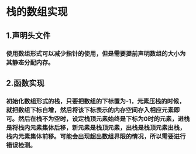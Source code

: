 # 栈的数组实现
## 1.声明头文件
### 使用数组形式可以减少指针的使用，但是需要提前声明数组的大小为其静态分配内存。
## 2.函数实现
### 初始化数组形式的栈，只要把数组的下标置为-1，元素压栈的时候，就把数组下标自增，然后将该下标表示的内存空间存入相应元素即可。然后在栈不为空时，设定栈顶元素始终是下标为0时的元素，进栈是将栈内元素集体后移，新元素是栈顶元素，出栈是栈顶元素出栈，栈内元素集体前移。可能会出现超出数组界限的情况，所以需要进行错误检测。
